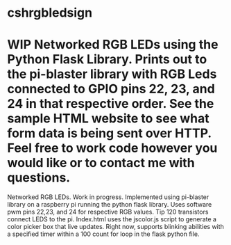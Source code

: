 # cshrgbledsign

WIP Networked RGB LEDs using the Python Flask Library.  Prints out to the pi-blaster library with RGB Leds connected to GPIO pins 22, 23, and 24 in that respective order.  See the sample HTML website to see what form data is being sent over HTTP.  Feel free to work code however you would like or to contact me with questions.
=======
Networked RGB LEDs. Work in progress. Implemented using pi-blaster library on a raspberry pi running the python flask library.
Uses software pwm pins 22,23, and 24 for respective RGB values.  Tip 120 transistors connect LEDS to the pi.  Index.html uses the jscolor.js script to generate a color picker box that live updates.  Right now, supports blinking abilities with a specified timer within a 100 count for loop in the flask python file.

